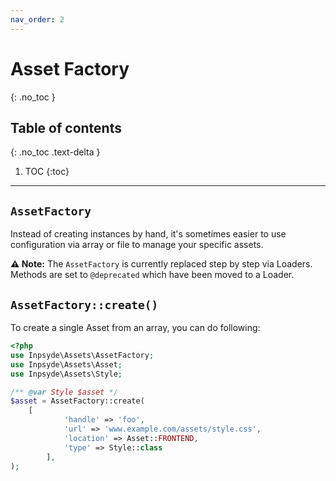 ```yaml
---
nav_order: 2
---
```

# Asset Factory
{: .no_toc }
## Table of contents
{: .no_toc .text-delta }
1. TOC
{:toc}
---

## `AssetFactory`
Instead of creating instances by hand, it's sometimes easier to use configuration via array or file to manage your specific assets.

**:warning: Note:** The `AssetFactory` is currently replaced step by step via Loaders. Methods are set to `@deprecated` which have been moved to a Loader.

## `AssetFactory::create()`

To create a single Asset from an array, you can do following:

```php
<?php
use Inpsyde\Assets\AssetFactory;
use Inpsyde\Assets\Asset;
use Inpsyde\Assets\Style;

/** @var Style $asset */
$asset = AssetFactory::create(
    [
    		'handle' => 'foo',
    		'url' => 'www.example.com/assets/style.css',
    		'location' => Asset::FRONTEND,
    		'type' => Style::class
        ],
);
```
